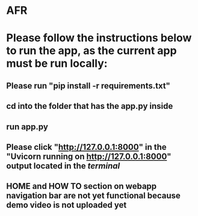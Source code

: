 # AFR
# Please follow the instructions below to run the app, as the current app must be run locally:
## Please run "pip install -r requirements.txt"
## cd into the folder that has the app.py inside
## run app.py
## Please click "http://127.0.0.1:8000" in the "Uvicorn running on http://127.0.0.1:8000" output located in the *terminal*


## HOME and HOW TO section on webapp navigation bar are not yet functional because demo video is not uploaded yet
